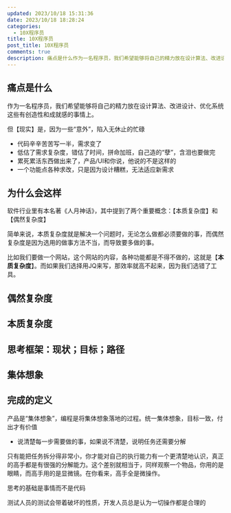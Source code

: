 ```yaml
---
updated: 2023/10/18 15:31:36
date: 2023/10/18 18:28:24
categories: 
  - 10X程序员
title: 10X程序员
post_title: 10X程序员
comments: true
description: 痛点是什么作为一名程序员，我们希望能够将自己的精力放在设计算法、改进设计、优化系统这些有创造性和成就感的事情上。但【现实】是，因为一些“意外”，陷入无休止的忙碌代码辛辛苦苦写一半，需求变了低估了需求复杂度，错估了时间，拼命加班，自己造的“孽”，含泪也要做完累死累活东西做出来了，产品/UI和你说，他说的不是这样的
---
```

## 痛点是什么

作为一名程序员，我们希望能够将自己的精力放在设计算法、改进设计、优化系统这些有创造性和成就感的事情上。

但【现实】是，因为一些“意外”，陷入无休止的忙碌

- 代码辛辛苦苦写一半，需求变了
- 低估了需求复杂度，错估了时间，拼命加班，自己造的“孽”，含泪也要做完
- 累死累活东西做出来了，产品/UI和你说，他说的不是这样的
- 一个功能点各种求改，只是因为设计糟糕，无法适应新需求

## 为什么会这样

软件行业里有本名著《人月神话》，其中提到了两个重要概念：【本质复杂度】和【偶然复杂度】

简单来说，本质复杂度就是解决一个问题时，无论怎么做都必须要做的事，而偶然复杂度是因为选用的做事方法不当，而导致要多做的事。

比如我们要做一个网站，这个网站的内容，各种功能都是不得不做的，这就是【**本质复杂度**】。而如果我们选择用JQ来写，那效率就高不起来，因为我们选错了工具。

## 偶然复杂度

## 本质复杂度

## 思考框架：现状；目标；路径

## 集体想象

## 完成的定义

产品是“集体想象”，编程是将集体想象落地的过程。统一集体想象，目标一致，付出才有价值



- 说清楚每一步需要做的事，如果说不清楚，说明任务还需要分解



只有能把任务拆分得非常小，你才能对自己的执行能力有一个更清楚地认识，真正的高手都是有很强的分解能力。这个差别就相当于，同样观察一个物品，你用的是眼睛，而高手用的是显微镜。在你看来，高手全是微操作。

思考的基础是事情而不是代码

测试人员的测试会带着破坏的性质，开发人员总是认为一切操作都是合理的